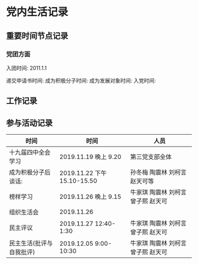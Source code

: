 # 党内生活记录

## 重要时间节点记录

### 党团方面

入团时间: 2011.1.1

递交申请书时间:
成为积极分子时间:
成为发展对象时间:
入党时间:

## 工作记录

## 参与活动记录
 |时间|时间|人员|
 |--|--|--|
 |十九届四中全会学习|2019.11.19 晚上 9.20| 第三党支部全体|
 |成为积极分子后谈话:|2019.11.22 下午 15.10-15.50|孙冬梅 陶震林 刘柯言 赵天可等|
 |榜样学习|2019.11.26 晚上 9.15|牛家琪 陶震林 刘柯言 曾子熙 赵天可|
 |组织生活会|2019.11.26||
 |民主评议|2019.11.27 12:40-1:30|牛家琪 陶震林 刘柯言 曾子熙 赵天可|
 |民主生活(批评与自我批评)|2019.12.05 9:00-10:30|牛家琪 陶震林 刘柯言 曾子熙 赵天可|